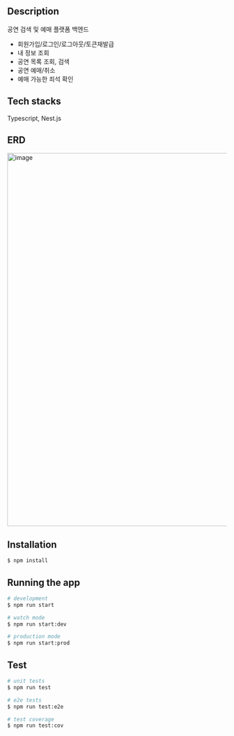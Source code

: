 ## Description

공연 검색 및 예매 플랫폼 백엔드

- 회원가입/로그인/로그아웃/토큰재발급
- 내 정보 조회
- 공연 목록 조회, 검색
- 공연 예매/취소
- 예매 가능한 죄석 확인

## Tech stacks

Typescript, Nest.js

## ERD

<img width="855" alt="image" src="https://github.com/lunaradio24/booking-platform/assets/91360383/fe628d42-5854-4358-a09b-999665ab2ae8">


## Installation

```bash
$ npm install
```

## Running the app

```bash
# development
$ npm run start

# watch mode
$ npm run start:dev

# production mode
$ npm run start:prod
```

## Test

```bash
# unit tests
$ npm run test

# e2e tests
$ npm run test:e2e

# test coverage
$ npm run test:cov
```
